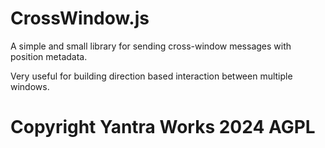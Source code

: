 # CrossWindow.js

A simple and small library for sending cross-window messages with position metadata.

Very useful for building direction based interaction between multiple windows.


# Copyright Yantra Works 2024 AGPL